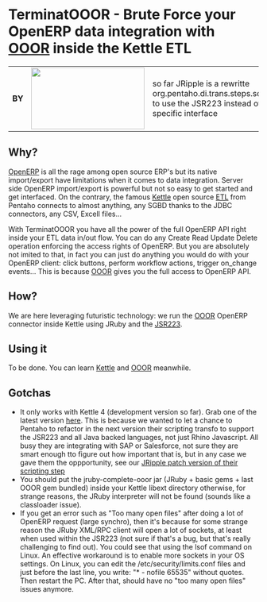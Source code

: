 TerminatOOOR - Brute Force your OpenERP data integration with [OOOR](http://github.com/rvalyi/ooor) inside the Kettle ETL
====

<table>
    <tr>
        <td><b>BY</b></td>
        <td><a href="http://www.akretion.com" title="Akretion - open source to spin the world"><img src="http://sites.google.com/site/assetserversite/_/rsrc/1257126470309/home/akretion_s.png" width="228px" height="124px" /></a></td>
        <td>
so far JRipple is a rewritte org.pentaho.di.trans.steps.scriptvalues_mod to use the JSR223 instead of old Rhino specific interface
        </td>
    </tr>
</table>


Why?
------------

[OpenERP](http://openerp.com/) is all the rage among open source ERP's but its native import/export have limitations when it comes to data integration. Server side OpenERP import/export is powerful but not so easy to get started and get interfaced. On the contrary, the famous [Kettle](http://www.pentaho.com/products/demos/PDI_overview/PDI_overview.html) open source [ETL](http://en.wikipedia.org/wiki/Extract,_transform,_load) from Pentaho connects to almost anything, any SGBD thanks to the JDBC connectors, any CSV, Excell files...

With TerminatOOOR you have all the power of the full OpenERP API right inside your ETL data in/out flow. You can do any Create Read Update Delete operation enforcing the access rights of OpenERP. But you are absolutely not imited to that, in fact you can just do anything you would do with your OpenERP client: click buttons, perform workflow actions, trigger on_change events... This is because [OOOR](http://github.com/rvalyi/ooor) gives you the full access to OpenERP API.


How?
------------

We are here leveraging futuristic technology: we run the [OOOR](http://github.com/rvalyi/ooor) OpenERP connector inside Kettle using JRuby and the [JSR223](http://java.sun.com/developer/technicalArticles/J2SE/Desktop/scripting/).


Using it
------------

To be done. You can learn [Kettle](http://kettle.pentaho.org/) and [OOOR](http://github.com/rvalyi/ooor) meanwhile.


Gotchas
------------

- It only works with Kettle 4 (development version so far). Grab one of the latest version [here](http://ci.pentaho.com/view/Data%20Integration/job/Kettle/). This is because we wanted to let a chance to Pentaho to refactor in the next version their scripting transfo to support the JSR223 and all Java backed languages, not just Rhino Javascript. All busy they are integrating with SAP or Salesforce, not sure they are smart enough tto figure out how important that is, but in any case we gave them the oppportunity, see our [JRipple patch version of their scripting step](http://github.com/rvalyi/jripple)
- You should put the jruby-complete-ooor jar (JRuby + basic gems + last OOOR gem bundled) inside your Kettle libext directory otherwise, for strange reasons, the JRuby interpreter will not be found (sounds like a classloader issue).
- If you get an error such as "Too many open files" after doing a lot of OpenERP request (large synchro), then it's because for some strange reason the JRuby XML/RPC client will open a lot of sockets, at least when used within the JSR223 (not sure if that's a bug, but that's really challenging to find out). You could see that using the lsof command on Linux. An effective workaround is to enable more sockets in your OS settings. On Linux, you can edit the /etc/security/limits.conf files and just before the last line, you write: "* - nofile 65535" without quotes. Then restart the PC. After that, should have no "too many open files" issues anymore.